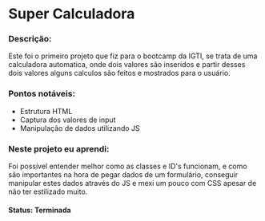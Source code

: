   <h1>Super Calculadora</h1>
  <h3>Descrição:</h3>
  <p>Este foi o primeiro projeto que fiz para o bootcamp da IGTI, se trata de uma calculadora automatica, onde dois valores são inseridos e partir desses dois valores alguns calculos são feitos e mostrados para o usuário.</p>
  <h3>Pontos notáveis:</h3>
  <ul>
    <li>Estrutura HTML</li>
  <li>Captura dos valores de input</li>
  <li>Manipulação de dados utilizando JS</li>
  </ul>
  <h3>Neste projeto eu aprendi:</h3>
  <p>Foi possível entender melhor como as classes e ID's funcionam, e como são importantes na hora de pegar dados de um formulário, conseguir manipular estes dados através do JS e mexi um pouco com CSS apesar de não ter estilizado muito.</p>
<h4>Status: Terminada</h4>
